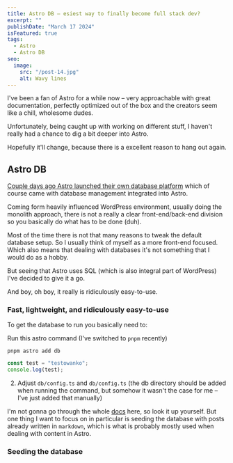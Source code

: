 ```yaml
---
title: Astro DB – esiest way to finally become full stack dev?
excerpt: ""
publishDate: "March 17 2024"
isFeatured: true
tags:
  - Astro
  - Astro DB
seo:
  image:
    src: "/post-14.jpg"
    alt: Wavy lines
---
```


<!-- ![Wavy lines](/post-14.jpg) -->

I've been a fan of Astro for a while now – very approachable with great documentation, perfectly optimized out of the box and the creators seem like a chill, wholesome dudes.

Unfortunately, being caught up with working on different stuff, I haven't really had a chance to dig a bit deeper into Astro.

Hopefully it'll change, because there is a excellent reason to hang out again.

## Astro DB

[Couple days ago Astro launched their own database platform](https://astro.build/blog/astro-db/) which of course came with database management integrated into Astro.

Coming form heavily influenced WordPress environment, usually doing the monolith approach, there is not a really a clear front-end/back-end division so you basically do what has to be done (duh).

Most of the time there is not that many reasons to tweak the default database setup. So I usually think of myself as a more front-end focused. Which also means that dealing with databases it's not something that I would do as a hobby.

But seeing that Astro uses SQL (which is also integral part of WordPress) I've decided to give it a go.

And boy, oh boy, it really is ridiculously easy-to-use.

### Fast, lightweight, and ridiculously easy-to-use

To get the database to run you basically need to:

Run this astro command (I've switched to `pnpm` recently)

`pnpm astro add db`

```js
const test = "testowanko";
console.log(test);
```

2. Adjust `db/config.ts` and `db/config.ts` (the db directory should be added when running the command, but somehow it wasn't the case for me – I've just added that manually)

I'm not gonna go through the whole [docs](https://docs.astro.build/en/guides/astro-db/) here, so look it up yourself. But one thing I want to focus on in particular is seeding the database with posts already written in `markdown`, which is what is probably mostly used when dealing with content in Astro.

### Seeding the database
